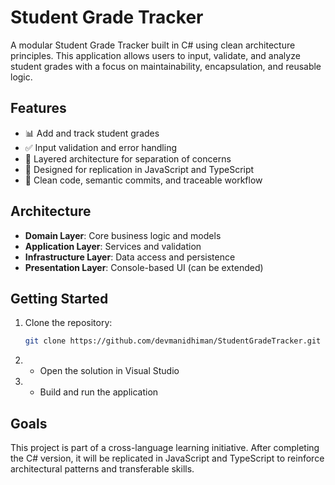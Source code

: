 # Student Grade Tracker

A modular Student Grade Tracker built in C# using clean architecture principles. This application allows users to input, validate, and analyze student grades with a focus on maintainability, encapsulation, and reusable logic.

## Features

- 📊 Add and track student grades
- ✅ Input validation and error handling
- 🧱 Layered architecture for separation of concerns
- 🔁 Designed for replication in JavaScript and TypeScript
- 🧼 Clean code, semantic commits, and traceable workflow

## Architecture

- **Domain Layer**: Core business logic and models
- **Application Layer**: Services and validation
- **Infrastructure Layer**: Data access and persistence
- **Presentation Layer**: Console-based UI (can be extended)

## Getting Started

1. Clone the repository:
   ```bash
   git clone https://github.com/devmanidhiman/StudentGradeTracker.git
2. - Open the solution in Visual Studio
3. - Build and run the application


## Goals

This project is part of a cross-language learning initiative. After completing the C# version, it will be replicated in JavaScript and TypeScript to reinforce architectural patterns and transferable skills.